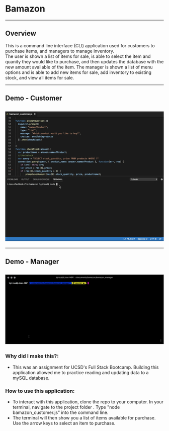 # Bamazon
---
## Overview 
This is a command line interface (CLI) application used for customers to purchase items, and managers to manage inventory.  
The user is shown a list of items for sale, is able to select the item and quanity they would like to purchase, and then updates the database with the new amount available of the item. 
The manager is shown a list of menu options and is able to add new items for sale, add inventory to existing stock, and view all items for sale. 

---
## Demo - Customer
![Bamazon CLI Customer](/bamazon.gif)
---
---
## Demo - Manager
![Bamazon CLI Manager](/bamazon_manager.gif)
---
### Why did I make this?: 
* This was an assignment for UCSD's Full Stack Bootcamp. Building this application allowed me to practice reading and updating data to a mySQL database. 


### How to use this application:
* To interact with this application, clone the repo to your computer. In your terminal, navigate to the project folder . Type "node bamazon_customer.js" into the command line. 
* The terminal will then show you a list of items available for purchase. Use the arrow keys to select an item to purchase. 


